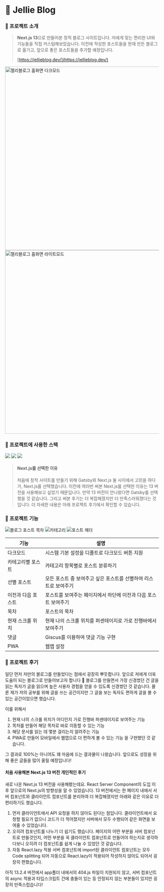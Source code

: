 # 📑 Jellie Blog

### 📍 프로젝트 소개

> **Next.js 13**으로 만들어본 정적 블로그 사이트입니다.
> 저에게 맞는 편리한 UI와 기능들을 직접 커스텀해보았습니다. 이전에 작성한 포스트들을 현재 만든 블로그로 옮기고, 앞으로 좋은 포스트들을 추가할 예정입니다.
>
> [https://jellieblog.dev/](https://jellieblog.dev/)
> 

<img src="https://github.com/talentforest/Jellie-Blog/assets/91457443/f161ecea-fd77-4c06-829c-a1fae5a2dcc0" alt="젤리블로그 홈화면 다크모드" width="600px" />
<img src="https://github.com/talentforest/Jellie-Blog/assets/91457443/dd5e3762-83dd-400b-bdc6-fef9a3ba1488" alt="젤리블로그 홈화면 라이트모드" width="600px" />

### 📍 프로젝트에 사용한 스택

<div>
  <img src="https://img.shields.io/badge/typescript-3178C6?style=for-the-badge&logo=typescript&logoColor=white">
  <img src="https://img.shields.io/badge/next.js-fff?style=for-the-badge&logo=next.js&logoColor=black">
  <img src="https://img.shields.io/badge/tailwindcss-06B6D4?style=for-the-badge&logo=tailwind css&logoColor=white">
</div>

> #### Next.js를 선택한 이유
>
> 처음에 정적 사이트를 만들기 위해 Gatsby와 Next.js 둘 사이에서 고민을 하다가, Next.js를 선택했습니다. 이전에 여러번 써본 Next.js를 선택한 이유는 13 버전을 사용해보고 싶었기 때문입니다. 만약 13 버전이 안나왔다면 Gatsby를 선택했을 것 같습니다. 그리고 써본 후기는 더 복잡해졌지만 더 만족스러워졌다는 것입니다. 더 자세한 내용은 아래 프로젝트 후기에서 확인할 수 있습니다.

### 📍 프로젝트 기능

<div>
  <img src="https://github.com/talentforest/Jellie-Blog/assets/91457443/d6e635c4-4b49-4d1f-84d5-7279cb89cfd1" alt="블로그 포스트 목차" />
  <img src="https://github.com/talentforest/Jellie-Blog/assets/91457443/5c9a2599-d49e-4d1e-9f22-16810dd95f53" alt="카테고리" />
  <img src="https://github.com/talentforest/Jellie-Blog/assets/91457443/dc511c1a-d7b1-460c-826d-07b5e6756c49" alt="포스트 헤더" />
</div>

| 기능               | 설명                                                             |
| ------------------ | ---------------------------------------------------------------- |
| 다크모드           | 시스템 기본 설정을 디폴트로 다크모드 버튼 지원                                               |
| 카테고리별 포스트  | 카테고리 항목별로 포스트 분류하기                                |
| 선별 포스트      | 모든 포스트 중 보여주고 싶은 포스트를 선별하여 리스트로 보여주기 |
| 이전과 다음 포스트 | 포스트를 보여주는 페이지에서 하단에 이전과 다음 포스트 보여주기  |
| 목차               | 포스트의 목차                                                    |
| 현재 스크롤 위치          | 현재 나의 스크롤 위치를 퍼센테이지로 가로 진행바에서 보여주기      |
| 댓글 | Giscus를 이용하여 댓글 기능 구현 |
| PWA | 웹앱 설정  |

### 📍 프로젝트 후기

일단 먼저 저만의 블로그를 만들었다는 점에서 굉장히 뿌듯합니다. 앞으로 저에게 더욱 도움이 되는 블로그로 만들어보고자 합니다 🚀
블로그를 만들면서 가장 신경썼던 건 글을 읽는 독자가 글을 읽으며 높은 사용자 경험을 얻을 수 있도록 신경썼던 것 같습니다. 물론 제가 저의 공부를 위해 글을 쓰는 공간이지만 그 글을 보는 독자도 편하게 글을 볼 수 있는 공간이었으면 했습니다.

이를 위해서
1. 현재 나의 스크롤 위치가 어디인지 가로 진행바 퍼센테이지로 보여주는 기능
2. 목차를 만들어 해당 목차로 바로 이동할 수 있는 기능
3. 해당 문서를 읽는 데 몇분 걸리는지 알려주는 기능
4. PWA로 만들어 모바일에서 웹앱으로 더 편하게 볼 수 있는 기능
을 구현했던 것 같습니다.

그 결과로 100%는 아니어도 꽤 마음에 드는 결과물이 나왔습니다. 앞으로도 성장을 위해 좋은 글들을 많이 올릴 예정입니다! 

#### 처음 사용해본 Next.js 13 버전 개인적인 후기

새로 나온 Next.js 13 버전을 사용해봤는데요. React Server Component의 도입 이후 앞으로의 Next.js의 방향성을 알 수 있었습니다. 13 버전에서는 한 페이지 내에서 서버 컴포넌트와 클라이언트 컴포넌트를 분리하여 더 복잡해졌지만 아래와 같은 이유로 더 편리하기도 했습니다.
    
1. 먼저 클라이언트에서 API 요청을 하지 않아도 된다는 점입니다.
   클라이언트에서 요청할 필요가 없으니 코드가 더 적어졌지만 서버에서 모두 수행되어 같은 화면을 보여줄 수 있었습니다.
2. 오히려 컴포넌트를 나누기 더 쉽기도 했습니다.
   페이지의 어떤 부분을 서버 컴포넌트로 만들것인지, 어떤 부분을 꼭 클라이언트 컴포넌트로 만들어야 하는지로 생각하다보니 오히려 더 컴포넌트를 쉽게 나눌 수 있었던 것 같습니다.
3. 자동 React.lazy 적용
   서버 컴포넌트에 import된 클라이언트 컴포넌트는 모두 Code splitting 되어 자동으로 React.lazy이 적용되어 작성하지 않아도 되어서 굉장히 편했습니다.
    
아직 13.2.4 버전에서 app폴더 내에서의 404.js 파일이 지원되지 않고, 서버 컴포넌트의 async 적용과 타입스크립트 간에 충돌이 있는 등 안정되지 않는 부분들이 있지만 굉장히 만족스럽습니다!
